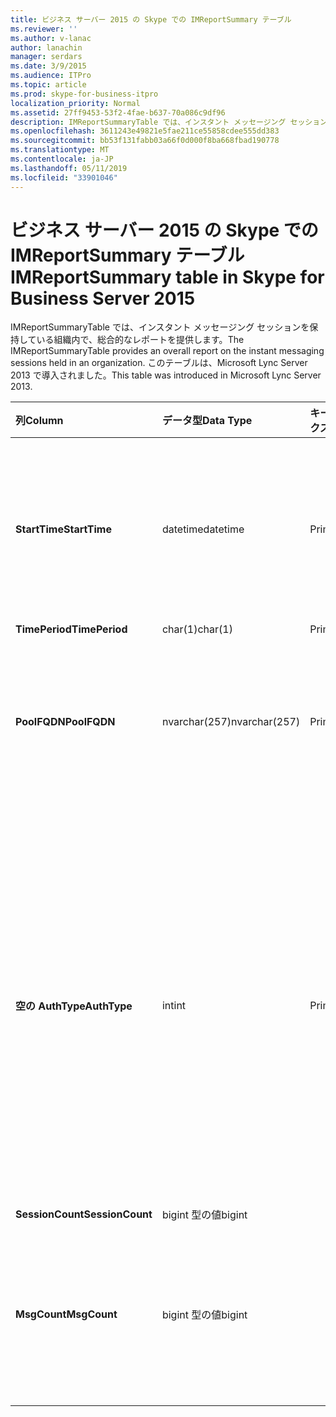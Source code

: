 ```yaml
---
title: ビジネス サーバー 2015 の Skype での IMReportSummary テーブル
ms.reviewer: ''
ms.author: v-lanac
author: lanachin
manager: serdars
ms.date: 3/9/2015
ms.audience: ITPro
ms.topic: article
ms.prod: skype-for-business-itpro
localization_priority: Normal
ms.assetid: 27ff9453-53f2-4fae-b637-70a086c9df96
description: IMReportSummaryTable では、インスタント メッセージング セッションを保持している組織内で、総合的なレポートを提供します。 このテーブルは、Microsoft Lync Server 2013 で導入されました。
ms.openlocfilehash: 3611243e49821e5fae211ce55858cdee555dd383
ms.sourcegitcommit: bb53f131fabb03a66f0d000f8ba668fbad190778
ms.translationtype: MT
ms.contentlocale: ja-JP
ms.lasthandoff: 05/11/2019
ms.locfileid: "33901046"
---
```

# <a name="imreportsummary-table-in-skype-for-business-server-2015"></a><span data-ttu-id="05e17-104">ビジネス サーバー 2015 の Skype での IMReportSummary テーブル</span><span class="sxs-lookup"><span data-stu-id="05e17-104">IMReportSummary table in Skype for Business Server 2015</span></span>
 
<span data-ttu-id="05e17-105">IMReportSummaryTable では、インスタント メッセージング セッションを保持している組織内で、総合的なレポートを提供します。</span><span class="sxs-lookup"><span data-stu-id="05e17-105">The IMReportSummaryTable provides an overall report on the instant messaging sessions held in an organization.</span></span> <span data-ttu-id="05e17-106">このテーブルは、Microsoft Lync Server 2013 で導入されました。</span><span class="sxs-lookup"><span data-stu-id="05e17-106">This table was introduced in Microsoft Lync Server 2013.</span></span>
  
|<span data-ttu-id="05e17-107">**列**</span><span class="sxs-lookup"><span data-stu-id="05e17-107">**Column**</span></span>|<span data-ttu-id="05e17-108">**データ型**</span><span class="sxs-lookup"><span data-stu-id="05e17-108">**Data Type**</span></span>|<span data-ttu-id="05e17-109">**キー/インデックス**</span><span class="sxs-lookup"><span data-stu-id="05e17-109">**Key/Index**</span></span>|<span data-ttu-id="05e17-110">**詳細**</span><span class="sxs-lookup"><span data-stu-id="05e17-110">**Details**</span></span>|
|:-----|:-----|:-----|:-----|
|<span data-ttu-id="05e17-111">**StartTime**</span><span class="sxs-lookup"><span data-stu-id="05e17-111">**StartTime**</span></span> <br/> |<span data-ttu-id="05e17-112">datetime</span><span class="sxs-lookup"><span data-stu-id="05e17-112">datetime</span></span>  <br/> |<span data-ttu-id="05e17-113">Primary</span><span class="sxs-lookup"><span data-stu-id="05e17-113">Primary</span></span>  <br/> |<span data-ttu-id="05e17-114">日付と時刻、インスタント メッセージング セッションを開始しました。</span><span class="sxs-lookup"><span data-stu-id="05e17-114">Date and time that the instant messaging session began.</span></span>  <br/> |
|<span data-ttu-id="05e17-115">**TimePeriod**</span><span class="sxs-lookup"><span data-stu-id="05e17-115">**TimePeriod**</span></span> <br/> |<span data-ttu-id="05e17-116">char(1)</span><span class="sxs-lookup"><span data-stu-id="05e17-116">char(1)</span></span>  <br/> |<span data-ttu-id="05e17-117">Primary</span><span class="sxs-lookup"><span data-stu-id="05e17-117">Primary</span></span>  <br/> ||
|<span data-ttu-id="05e17-118">**PoolFQDN**</span><span class="sxs-lookup"><span data-stu-id="05e17-118">**PoolFQDN**</span></span> <br/> |<span data-ttu-id="05e17-119">nvarchar(257)</span><span class="sxs-lookup"><span data-stu-id="05e17-119">nvarchar(257)</span></span>  <br/> |<span data-ttu-id="05e17-120">Primary</span><span class="sxs-lookup"><span data-stu-id="05e17-120">Primary</span></span>  <br/> |<span data-ttu-id="05e17-121">セッションをホストしているプールの完全修飾ドメイン名です。</span><span class="sxs-lookup"><span data-stu-id="05e17-121">Fully qualified domain name of the pool hosting the session.</span></span>  <br/> |
|<span data-ttu-id="05e17-122">**空の AuthType**</span><span class="sxs-lookup"><span data-stu-id="05e17-122">**AuthType**</span></span> <br/> |<span data-ttu-id="05e17-123">int</span><span class="sxs-lookup"><span data-stu-id="05e17-123">int</span></span>  <br/> |<span data-ttu-id="05e17-124">Primary</span><span class="sxs-lookup"><span data-stu-id="05e17-124">Primary</span></span>  <br/> |<span data-ttu-id="05e17-125">(たとえば、緊急または非緊急) 呼び出しの優先順位です。</span><span class="sxs-lookup"><span data-stu-id="05e17-125">Priority (for example, urgent or non-urgent) of the call.</span></span> <span data-ttu-id="05e17-126">優先順位については、[ビジネス サーバー 2015 の Skype での CallPriorities テーブル](callpriorities.md)に格納されます。</span><span class="sxs-lookup"><span data-stu-id="05e17-126">Priority information is stored in the [CallPriorities table in Skype for Business Server 2015](callpriorities.md).</span></span>  <br/> |
|<span data-ttu-id="05e17-127">**SessionCount**</span><span class="sxs-lookup"><span data-stu-id="05e17-127">**SessionCount**</span></span> <br/> |<span data-ttu-id="05e17-128">bigint 型の値</span><span class="sxs-lookup"><span data-stu-id="05e17-128">bigint</span></span>  <br/> |||
|<span data-ttu-id="05e17-129">**MsgCount**</span><span class="sxs-lookup"><span data-stu-id="05e17-129">**MsgCount**</span></span> <br/> |<span data-ttu-id="05e17-130">bigint 型の値</span><span class="sxs-lookup"><span data-stu-id="05e17-130">bigint</span></span>  <br/> ||<span data-ttu-id="05e17-131">セッション中に交換するインスタント メッセージの合計数です。</span><span class="sxs-lookup"><span data-stu-id="05e17-131">Total number of instant messages exchanged during the session.</span></span>  <br/> |
   

